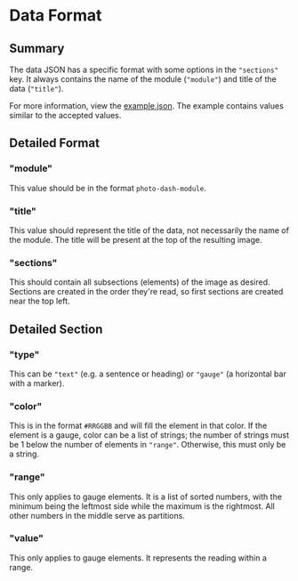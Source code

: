 # Data Format

## Summary

The data JSON has a specific format with some options in the `"sections"` key. It always contains the name of the module (`"module"`) and title of the data (`"title"`).

For more information, view the [example.json](resources/example.json). The example contains values similar to the accepted values.

## Detailed Format

### "module"

This value should be in the format `photo-dash-module`.

### "title"

This value should represent the title of the data, not necessarily the name of the module. The title will be present at the top of the resulting image.

### "sections"

This should contain all subsections (elements) of the image as desired. Sections are created in the order they're read, so first sections are created near the top left.

## Detailed Section

### "type"

This can be `"text"` (e.g. a sentence or heading) or `"gauge"` (a horizontal bar with a marker).

### "color"

This is in the format `#RRGGBB` and will fill the element in that color. If the element is a gauge, color can be a list of strings; the number of strings must be 1 below the number of elements in `"range"`. Otherwise, this must only be a string.

### "range"

This only applies to gauge elements. It is a list of sorted numbers, with the minimum being the leftmost side while the maximum is the rightmost. All other numbers in the middle serve as partitions.

### "value"

This only applies to gauge elements. It represents the reading within a range.
